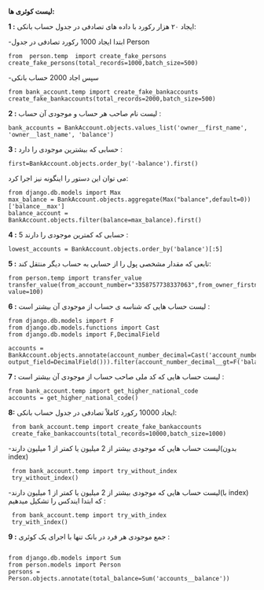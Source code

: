 **لیست کوئری ها:**   

 **1 :**
ایجاد ۲۰ هزار رکورد با داده های تصادفی در جدول حساب بانکی:  

 -ابتدا ایجاد 1000 رکورد تصادفی در جدول Person
```
from  person.temp  import create_fake_persons
create_fake_persons(total_records=1000,batch_size=500)
```
-سپس اجاد 2000 حساب بانکی 
```
from bank_account.temp import create_fake_bankaccounts
create_fake_bankaccounts(total_records=2000,batch_size=500)
```

 **2 :**
لیست نام صاحب هر حساب و موجودی آن حساب :  

 
```
bank_accounts = BankAccount.objects.values_list('owner__first_name', 'owner__last_name', 'balance')

```
**3 :**
حسابی که بیشترین موجودی را دارد :  

 
```
first=BankAccount.objects.order_by('-balance').first()

```
می توان این دستور را اینگونه نیز اجرا کرد: 
```
from django.db.models import Max
max_balance = BankAccount.objects.aggregate(Max("balance",default=0))['balance__max']
balance_account = BankAccount.objects.filter(balance=max_balance).first()
```
 **4 :**
5 حسابی که کمترین موجودی را دارند :  

 
```
lowest_accounts = BankAccount.objects.order_by('balance')[:5]

```
  **5 :**
تابعی که مقدار مشخصی پول را از حسابی به حساب دیگر منتقل کند:  

 
```
from person.temp import transfer_value
transfer_value(from_account_number="3358757738337063",from_owner_firstname="Joann",from_owner_lastname="Williams",to_account_number="1379130651687472",to_owner_firstname="Brett",to_owner_lastname="Wade", value=100)

``` 
 **6 :**
لیست حساب هایی که شناسه ی حساب از موجودی آن بیشتر است :  

 
```
from django.db.models import F
from django.db.models.functions import Cast
from django.db.models import F,DecimalField

accounts = BankAccount.objects.annotate(account_number_decimal=Cast('account_number', output_field=DecimalField())).filter(account_number_decimal__gt=F('balance'))

```
  **7 :**
لیست حساب هایی که کد ملی صاحب حساب از موجودی آن بیشتر است :  

 
```
from bank_account.temp import get_higher_national_code 
accounts = get_higher_national_code()
```
 **8:**
ایجاد 10000 رکورد کاملاً تصادفی در جدول حساب بانکی:  

 
```
 from bank_account.temp import create_fake_bankaccounts
 create_fake_bankaccounts(total_records=10000,batch_size=1000)

```

  -لیست حساب هایی که موجودی بیشتر از 2 میلیون یا کمتر از 1 میلیون دارند(بدون index)
```
 from bank_account.temp import try_without_index
 try_without_index()
```
 -لیست حساب هایی که موجودی بیشتر از 2 میلیون یا کمتر از 1 میلیون دارند(با index) که ابتدا ایندکس را تشکیل میدهیم :
```
 from bank_account.temp import try_with_index
 try_with_index()
```

 **9 :**
جمع موجودی هر فرد در بانک تنها با اجرای یک کوئری :  

 
```

from django.db.models import Sum
from person.models import Person
persons = Person.objects.annotate(total_balance=Sum('accounts__balance'))

```
